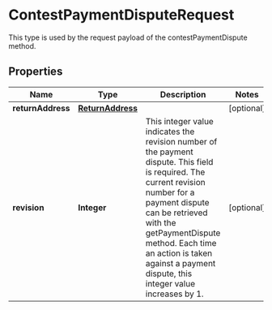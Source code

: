 

# ContestPaymentDisputeRequest

This type is used by the request payload of the contestPaymentDispute method.

## Properties

Name | Type | Description | Notes
------------ | ------------- | ------------- | -------------
**returnAddress** | [**ReturnAddress**](ReturnAddress.md) |  |  [optional]
**revision** | **Integer** | This integer value indicates the revision number of the payment dispute. This field is required. The current revision number for a payment dispute can be retrieved with the getPaymentDispute method. Each time an action is taken against a payment dispute, this integer value increases by 1. |  [optional]



